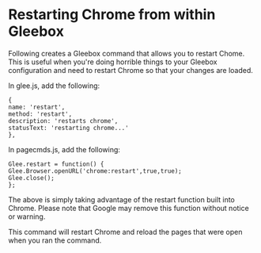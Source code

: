 # Restarting Chrome from within Gleebox

Following creates a Gleebox command that allows you to restart Chome.  This is useful when you're doing horrible things to your Gleebox configuration and need to restart Chrome so that your changes are loaded.

In glee.js, add the following:

    {
    name: 'restart',
    method: 'restart',
    description: 'restarts chrome',
    statusText: 'restarting chrome...'
    },

In pagecmds.js, add the following:

    Glee.restart = function() {
    Glee.Browser.openURL('chrome:restart',true,true);
    Glee.close();
    };

The above is simply taking advantage of the restart function built into Chrome.  Please note that Google may remove this function without notice or warning.

This command will restart Chrome and reload the pages that were open when you ran the command.
